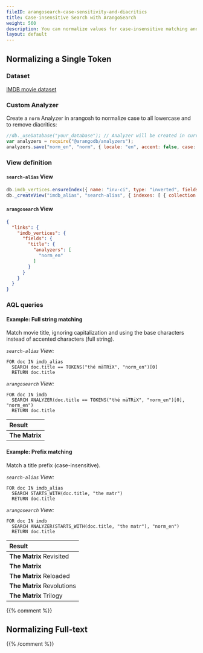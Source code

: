 ```yaml
---
fileID: arangosearch-case-sensitivity-and-diacritics
title: Case-insensitive Search with ArangoSearch
weight: 560
description: You can normalize values for case-insensitive matching and to ignore diacritics, also in combination with other search techniques
layout: default
---
```

## Normalizing a Single Token

### Dataset

[IMDB movie dataset](arangosearch-example-datasets#imdb-movie-dataset)

### Custom Analyzer

Create a `norm` Analyzer in arangosh to normalize case to all lowercase and to
remove diacritics:

```js
//db._useDatabase("your_database"); // Analyzer will be created in current database
var analyzers = require("@arangodb/analyzers");
analyzers.save("norm_en", "norm", { locale: "en", accent: false, case: "lower" }, ["frequency", "norm", "position"]);
```

### View definition

#### `search-alias` View

```js
db.imdb_vertices.ensureIndex({ name: "inv-ci", type: "inverted", fields: [ { name: "title", analyzer: "norm_en" } ] });
db._createView("imdb_alias", "search-alias", { indexes: [ { collection: "imdb_vertices", index: "inv-ci" } ] });
```

#### `arangosearch` View

```json
{
  "links": {
    "imdb_vertices": {
      "fields": {
        "title": {
          "analyzers": [
            "norm_en"
          ]
        }
      }
    }
  }
}
```

### AQL queries

#### Example: Full string matching

Match movie title, ignoring capitalization and using the base characters
instead of accented characters (full string).

_`search-alias` View:_

```aql
FOR doc IN imdb_alias
  SEARCH doc.title == TOKENS("thé mäTRïX", "norm_en")[0]
  RETURN doc.title
```

_`arangosearch` View:_

```aql
FOR doc IN imdb
  SEARCH ANALYZER(doc.title == TOKENS("thé mäTRïX", "norm_en")[0], "norm_en")
  RETURN doc.title
```

| Result |
|:-------|
| **The Matrix** |

#### Example: Prefix matching

Match a title prefix (case-insensitive).

_`search-alias` View:_

```aql
FOR doc IN imdb_alias
  SEARCH STARTS_WITH(doc.title, "the matr")
  RETURN doc.title
```

_`arangosearch` View:_

```aql
FOR doc IN imdb
  SEARCH ANALYZER(STARTS_WITH(doc.title, "the matr"), "norm_en")
  RETURN doc.title
```

| Result |
|:-------|
| **The Matrix** Revisited |
| **The Matrix** |
| **The Matrix** Reloaded |
| **The Matrix** Revolutions |
| **The Matrix** Trilogy |

{{% comment %}}
## Normalizing Full-text

{{% /comment %}}
